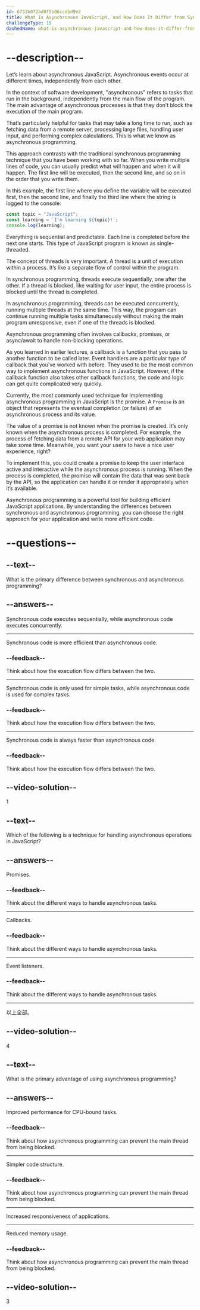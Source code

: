 ```yaml
---
id: 6733b072bd8f5b06ccdbd9e2
title: What Is Asynchronous JavaScript, and How Does It Differ from Synchronous JavaScript?
challengeType: 19
dashedName: what-is-asynchronous-javascript-and-how-does-it-differ-from-synchronous-javascript
---
```


# --description--

Let’s learn about asynchronous JavaScript. Asynchronous events occur at different times, independently from each other.

In the context of software development, "asynchronous" refers to tasks that run in the background, independently from the main flow of the program. The main advantage of asynchronous processes is that they don’t block the execution of the main program.

That’s particularly helpful for tasks that may take a long time to run, such as fetching data from a remote server, processing large files, handling user input, and performing complex calculations. This is what we know as asynchronous programming.

This approach contrasts with the traditional synchronous programming technique that you have been working with so far. When you write multiple lines of code, you can usually predict what will happen and when it will happen. The first line will be executed, then the second line, and so on in the order that you write them.

In this example, the first line where you define the variable will be executed first, then the second line, and finally the third line where the string is logged to the console:

```js
const topic = "JavaScript";
const learning = `I'm learning ${topic}!`;
console.log(learning);
```

Everything is sequential and predictable. Each line is completed before the next one starts. This type of JavaScript program is known as single-threaded.

The concept of threads is very important. A thread is a unit of execution within a process. It’s like a separate flow of control within the program.

In synchronous programming, threads execute sequentially, one after the other. If a thread is blocked, like waiting for user input, the entire process is blocked until the thread is completed.

In asynchronous programming, threads can be executed concurrently, running multiple threads at the same time. This way, the program can continue running multiple tasks simultaneously without making the main program unresponsive, even if one of the threads is blocked.

Asynchronous programming often involves callbacks, promises, or async/await to handle non-blocking operations.

As you learned in earlier lectures, a callback is a function that you pass to another function to be called later. Event handlers are a particular type of callback that you’ve worked with before. They used to be the most common way to implement asynchronous functions in JavaScript. However, if the callback function also takes other callback functions, the code and logic can get quite complicated very quickly.

Currently, the most commonly used technique for implementing asynchronous programming in JavaScript is the promise. A `Promise` is an object that represents the eventual completion (or failure) of an asynchronous process and its value.

The value of a promise is not known when the promise is created. It’s only known when the asynchronous process is completed. For example, the process of fetching data from a remote API for your web application may take some time. Meanwhile, you want your users to have a nice user experience, right?

To implement this, you could create a promise to keep the user interface active and interactive while the asynchronous process is running. When the process is completed, the promise will contain the data that was sent back by the API, so the application can handle it or render it appropriately when it’s available.

Asynchronous programming is a powerful tool for building efficient JavaScript applications. By understanding the differences between synchronous and asynchronous programming, you can choose the right approach for your application and write more efficient code.

# --questions--

## --text--

What is the primary difference between synchronous and asynchronous programming?

## --answers--

Synchronous code executes sequentially, while asynchronous code executes concurrently.

---

Synchronous code is more efficient than asynchronous code.

### --feedback--

Think about how the execution flow differs between the two.

---

Synchronous code is only used for simple tasks, while asynchronous code is used for complex tasks.

### --feedback--

Think about how the execution flow differs between the two.

---

Synchronous code is always faster than asynchronous code.

### --feedback--

Think about how the execution flow differs between the two.

## --video-solution--

1

## --text--

Which of the following is a technique for handling asynchronous operations in JavaScript?

## --answers--

Promises.

### --feedback--

Think about the different ways to handle asynchronous tasks.

---

Callbacks.

### --feedback--

Think about the different ways to handle asynchronous tasks.

---

Event listeners.

### --feedback--

Think about the different ways to handle asynchronous tasks.

---

以上全部。

## --video-solution--

4

## --text--

What is the primary advantage of using asynchronous programming?

## --answers--

Improved performance for CPU-bound tasks.

### --feedback--

Think about how asynchronous programming can prevent the main thread from being blocked.

---

Simpler code structure.

### --feedback--

Think about how asynchronous programming can prevent the main thread from being blocked.

---

Increased responsiveness of applications.

---

Reduced memory usage.

### --feedback--

Think about how asynchronous programming can prevent the main thread from being blocked.

## --video-solution--

3
